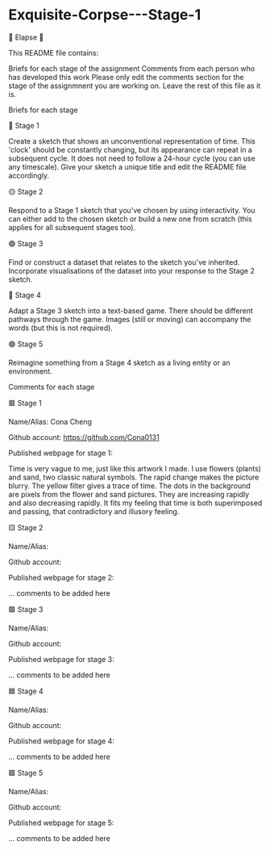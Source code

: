 # Exquisite-Corpse---Stage-1
🔻 Elapse 🔻

This README file contains:

Briefs for each stage of the assignment
Comments from each person who has developed this work
Please only edit the comments section for the stage of the assignmnent you are working on. Leave the rest of this file as it is.

Briefs for each stage

🔴 Stage 1

Create a sketch that shows an unconventional representation of time. This 'clock' should be constantly changing, but its appearance can repeat in a subsequent cycle. It does not need to follow a 24-hour cycle (you can use any timescale). Give your sketch a unique title and edit the README file accordingly.

🟡 Stage 2

Respond to a Stage 1 sketch that you've chosen by using interactivity. You can either add to the chosen sketch or build a new one from scratch (this applies for all subsequent stages too).

🟢 Stage 3

Find or construct a dataset that relates to the sketch you've inherited. Incorporate visualisations of the dataset into your response to the Stage 2 sketch.

🔵 Stage 4

Adapt a Stage 3 sketch into a text-based game. There should be different pathways through the game. Images (still or moving) can accompany the words (but this is not required).

🟣 Stage 5

Reimagine something from a Stage 4 sketch as a living entity or an environment.

Comments for each stage

🟥 Stage 1

Name/Alias: Cona Cheng

Github account: https://github.com/Cona0131

Published webpage for stage 1: 

Time is very vague to me, just like this artwork I made. I use flowers (plants) and sand, two classic natural symbols. The rapid change makes the picture blurry. The yellow filter gives a trace of time. The dots in the background are pixels from the flower and sand pictures. They are increasing rapidly and also decreasing rapidly. It fits my feeling that time is both superimposed and passing, that contradictory and illusory feeling.


🟨 Stage 2

Name/Alias:

Github account:

Published webpage for stage 2:

... comments to be added here

🟩 Stage 3

Name/Alias:

Github account:

Published webpage for stage 3:

... comments to be added here

🟦 Stage 4

Name/Alias:

Github account:

Published webpage for stage 4:

... comments to be added here

🟪 Stage 5

Name/Alias:

Github account:

Published webpage for stage 5:

... comments to be added here

